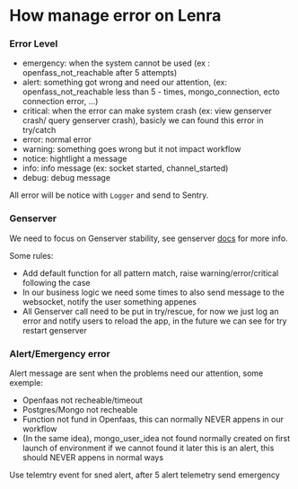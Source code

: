 # How manage error on Lenra

### Error Level

- emergency: when the system cannot be used (ex : openfass_not_reachable after 5 attempts)  
- alert: something got wrong and need our attention, (ex: openfass_not_reachable less than 5 - times, mongo_connection, ecto connection error, ...)  
- critical: when the error can make system crash (ex: view genserver crash/ query genserver crash), basicly we can found this error in try/catch  
- error: normal error  
- warning: something goes wrong but it not impact workflow  
- notice: hightlight a message  
- info: info message (ex: socket started, channel_started)  
- debug: debug message  

All error will be notice with `Logger` and send to Sentry.

### Genserver

We need to focus on Genserver stability, see genserver [docs](docs/errorsLogic.md) for more info.

Some rules:
- Add default function for all pattern match, raise warning/error/critical following the case
- In our business logic we need some times to also send message to the websocket, notify the user something appenes
- All Genserver call need to be put in try/rescue, for now we just log an error and notify users to reload the app, in the future we can see for try restart genserver

### Alert/Emergency error  
  
Alert message are sent when the problems need our attention, some exemple:
- Openfaas not recheable/timeout
- Postgres/Mongo not recheable
- Function not fund in Openfaas, this can normally NEVER appens in our workflow
- (In the same idea), mongo_user_idea not found normally created on first launch of environment if we cannot found it later this is an alert, this should NEVER appens in normal ways

Use telemtry event for sned alert, after 5 alert telemetry send emergency